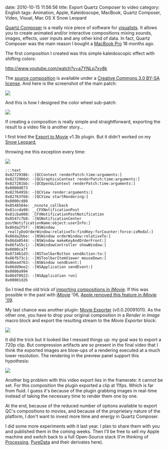 date: 2010-10-15 11:56:56
title: Export Quartz Composer to video
category: English
tags: Animation, Apple, Kaleidoscope, MacBook, Quartz Composer, Video, Visual, Mac OS X Snow Leopard

[Quartz Composer](http://en.wikipedia.org/wiki/Quartz_Composer) is a really nice piece of software for [visualists](http://createdigitalmotion.com). It allows you to create animated and/or interactive compositions mixing sounds, images, effects, user inputs and any other kind of data. In fact, Quartz Composer was the main reason I bought a [MacBook Pro](http://www.amazon.com/dp/B002QQ8H8I/?tag=kevideld-20) 18 months ago.



The first composition I created was this simple kaleidoscopic effect with shifting colors:

http://www.youtube.com/watch?v=a7YNLp7xy8k

The [source composition](http://kevin.deldycke.com/documents/kaleidoscope-000.qtz) is available under a [Creative Commons 3.0 BY-SA license](http://creativecommons.org/licenses/by-sa/3.0/). And here is the screenshot of the main patch:

![](/uploads/2010/kaleidoscope-000-main-patch.png)

And this is how I designed the color wheel sub-patch:

![](/uploads/2010/kaleidoscope-000-color-wheel-macro-patch.png)

If creating a composition is really simple and straightforward, exporting the result to a video file is another story...

I first tried the [Export to Movie](http://quartzcomposer.com/plugins/1-export-to-movie) v1.3b plugin. But it didn't worked on my [Snow Leopard](http://www.amazon.com/dp/B001AMHWP8/?tag=kevideld-20),

 throwing me this exception every time:

![](/uploads/2010/quartz-composer-export-to-movie-exception.png)

    :::text
    0x8272938b: -[QCContext renderPatch:time:arguments:]
    0x8272906d: -[QCGraphicsContext renderPatch:time:arguments:]
    0x827281bb: -[QCOpenGLContext renderPatch:time:arguments:]
    0x0000d873
    0x8276495b: -[QCView render:arguments:]
    0x82763f68: -[QCView startRendering:]
    0x0000cd80
    0x8548584e: _nsnote_callback
    0x81ccda90: __CFXNotificationPost
    0x81cba008: _CFXNotificationPostNotification
    0x8547c7b8: -[NSNotificationCenter postNotificationName:object:userInfo:]
    0x86da2f5f: -[NSWindow _reallyDoOrderWindow:relativeTo:findKey:forCounter:force:isModal:]
    0x86da2bbe: -[NSWindow orderWindow:relativeTo:]
    0x86da0544: -[NSWindow makeKeyAndOrderFront:]
    0x86fa55c1: -[NSWindowController showWindow:]
    0x0000ca7f
    0x873461d3: -[NSToolbarButton sendAction:to:]
    0x86fb73c1: -[NSToolbarItemViewer mouseDown:]
    0x86ea4763: -[NSWindow sendEvent:]
    0x86dd9ee2: -[NSApplication sendEvent:]
    0x0000a994
    0x86d70922: -[NSApplication run]
    0x00001d2b

So I tried the old trick of [importing compositions in iMovie](http://blogs.ipona.com/james/archive/2005/05/05/1040.aspx). If this was possible in the past with [iMovie](http://www.amazon.com/dp/B003XKRZES/?tag=kevideld-20) '06, [Apple removed this feature in iMovie '09](http://www.quartzcompositions.com/phpBB2/viewtopic.php?t=594).



My last chance was another plugin: [Movie Exporter](http://quartzcomposer.com/plugins/6-movie-exporter) (v0.0.20091011). As the other one, you have to drop your original composition in a _Render in Image_ macro block and export the resulting stream to the _Movie Exporter_ block:

![](/uploads/2010/movie-exporter-patch.png)

It did the trick but it looked like I messed things up: my goal was to export a 720p clip. But compression artifacts are so present in the final video that I think the exported images are blow-ups of a rendering executed at a much lower resolution. The rendering in the preview panel support this hypothesis:

![](/uploads/2010/kaleidoscope-viewer.png)

Another big problem with this video export lies in the framerate: it cannot be set. For this composition the plugin exported a clip at 11fps. Which is far from fluid. I guess it's because of the plugin grabbing images in real-time instead of taking the necessary time to render them one by one.

At the end, because of the reduced number of options available to export QC's compositions to movies, and because of the proprietary nature of the platform, I don't want to invest more time and energy in Quartz Composer.

I did some more experiments with it last year. I plan to share them with you and published them in the coming weeks. Then I'll be free to sell my Apple machine and switch back to a full Open-Source stack (I'm thinking of [Processing](http://processing.org), [PureData](http://en.wikipedia.org/wiki/Pure_Data) and their derivates here).
